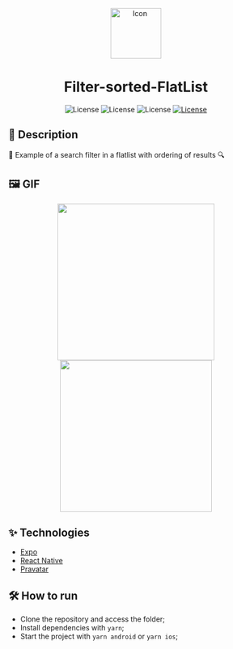 <p align="center">
<img alt="Icon" width='100' style' src="https://user-images.githubusercontent.com/51713169/170876122-ab8d8c13-88ea-4a88-85cb-d4314e9a8d88.png">
  
</p>

<h1 align="center">Filter-sorted-FlatList</h1>

<p align="center">
     <img alt="License" src="https://img.shields.io/static/v1?label=React-Native&message=0.68.2&color=202020&labelColor=008CCD">
     <img alt="License" src="https://img.shields.io/static/v1?label=Expo&message=45.0.0&color=FFFFFF&labelColor=000000">
     <img alt="License" src="https://img.shields.io/static/v1?label=TypeScript&message=4.3.5&color=FFFFFF&labelColor=082e5c">
  <a href="https://github.com/Victor5g/filter-sorted-flatlist/blob/main/LICENSE">
     <img alt="License" src="https://img.shields.io/static/v1?label=license&message=MIT&color=8257E5&labelColor=000000">
  </a>
    
                                  
</p>

## 🧾 Description
   📖 Example of a search filter in a flatlist with ordering of results 🔍

## 🖼 GIF 
<p align="center">                       
  <img src='https://user-images.githubusercontent.com/51713169/170877697-0cc49609-af84-412e-9d03-329c8465cdc7.gif' width='310' />              
  <img src='https://user-images.githubusercontent.com/51713169/170877751-13946304-f865-4bc9-834e-5056cf80f9ad.gif' width='300' />



</p>

## ✨ Technologies 
- [Expo](https://expo.dev/)
- [React Native](https://reactnative.dev/)
- [Pravatar](https://pravatar.cc/)                                                                                                                                                                        
                                                                                                                              
## 🛠  How to run
- Clone the repository and access the folder;
- Install dependencies with `yarn`;
- Start the project with `yarn android` or `yarn ios`;
